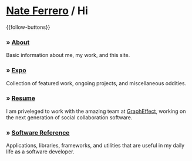 # [Nate Ferrero](/) / Hi

{{follow-buttons}}

### &raquo; [About](/about/)
Basic information about me, my work, and this site.

### &raquo; [Expo](/expo/)
Collection of featured work, ongoing projects, and miscellaneous oddities.

### &raquo; [Resume](/resume/)
I am priveleged to work with the amazing team at <a href="http://grapheffect.com/" target="_blank">GraphEffect</a>, working on the next generation of social collaboration software.

### &raquo; [Software Reference](/software/)
Applications, libraries, frameworks, and utilities that are useful in my daily life as a software developer.